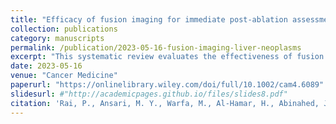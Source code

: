 ```yaml
---
title: "Efficacy of fusion imaging for immediate post-ablation assessment of malignant liver neoplasms: A systematic review"
collection: publications
category: manuscripts
permalink: /publication/2023-05-16-fusion-imaging-liver-neoplasms
excerpt: "This systematic review evaluates the effectiveness of fusion imaging techniques in assessing immediate post-ablation therapeutic responses in malignant liver neoplasms."
date: 2023-05-16
venue: "Cancer Medicine"
paperurl: "https://onlinelibrary.wiley.com/doi/full/10.1002/cam4.6089"
slidesurl: #"http://academicpages.github.io/files/slides8.pdf"
citation: 'Rai, P., Ansari, M. Y., Warfa, M., Al-Hamar, H., Abinahed, J., Barah, A., Dakua, S. P., & Balakrishnan, S. (2023). Efficacy of fusion imaging for immediate post-ablation assessment of malignant liver neoplasms: A systematic review. <i>Cancer Medicine</i>, 12(13), 14225-14251.'
---
```

